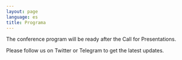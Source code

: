 ```yaml
---
layout: page
language: es
title: Programa
---
```


The conference program will be ready after the Call for Presentations.

Please follow us on Twitter or Telegram to get the latest updates.
